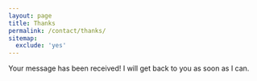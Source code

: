```yaml
---
layout: page
title: Thanks
permalink: /contact/thanks/
sitemap:
  exclude: 'yes'
---
```


Your message has been received! I will get back to you as soon as I can.
